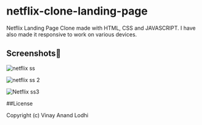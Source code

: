 # netflix-clone-landing-page

Netflix Landing Page Clone made with HTML, CSS and JAVASCRIPT. I have also made it responsive to work on various devices.


## Screenshots📸

![netflix ss](https://github.com/VinayLodhi1712/netflix-clone-landing-page/assets/135756009/a7a8ce1d-0601-4a22-945c-1a6366a8a5c8)

![netflix ss 2](https://github.com/VinayLodhi1712/netflix-clone-landing-page/assets/135756009/93ea4876-5ce0-4197-a0dc-5a6d0eb61bf4)

![Netflix ss3](https://github.com/VinayLodhi1712/netflix-clone-landing-page/assets/135756009/0ebd5af1-df4c-49b3-85a3-0138ec867160)


##License

Copyright (c) Vinay Anand Lodhi
